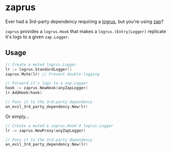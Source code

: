 # zaprus

Ever had a 3rd-party dependency requiring a [logrus](https://github.com/sirupsen/logrus), but you're using [zap](https://github.com/uber-go/zap)?

`zaprus` provides a `logrus.Hook` that makes a `logrus.(Entry|Logger)` replicate it's logs to a given `zap.Logger`.

## Usage

```go
// Create a muted logrus.Logger
lr := logrus.StandardLogger()
zaprus.Mute(lr) // Prevent double-logging

// Forward it's logs to a zap.Logger
hook := zaprus.NewHook(anyZapLogger)
lr.AddHook(hook)

// Pass it to the 3rd-party dependency
an_evil_3rd_party_dependency.New(lr)
```

Or simply...

```go
// Create a muted & zaprus.Hook'd logrus.Logger
lr := zaprus.NewProxy(anyZapLogger)

// Pass it to the 3rd-party dependency
an_evil_3rd_party_dependency.New(lr)
```